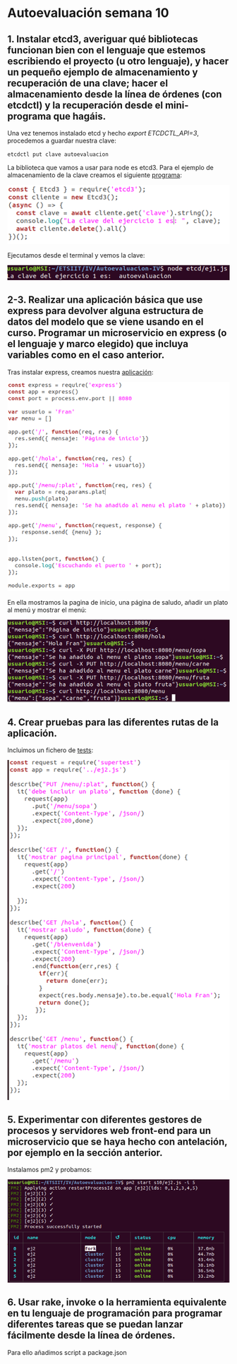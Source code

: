 # Autoevaluación semana 10

## 1. Instalar etcd3, averiguar qué bibliotecas funcionan bien con el lenguaje que estemos escribiendo el proyecto (u otro lenguaje), y hacer un pequeño ejemplo de almacenamiento y recuperación de una clave; hacer el almacenamiento desde la línea de órdenes (con etcdctl) y la recuperación desde el mini-programa que hagáis.

Una vez tenemos instalado etcd y hecho *export ETCDCTL_API=3*, procedemos a guardar nuestra clave:
~~~
etcdctl put clave autoevaluacion
~~~

La biblioteca que vamos a usar para node es etcd3. Para el ejemplo de almacenamiento de la clave creamos el siguiente [programa](../s10/ej1.js):

![](./images/ej1.png)

Ejecutamos desde el terminal y vemos la clave:

![](./images/ej1-2.png)

## 2-3. Realizar una aplicación básica que use express para devolver alguna estructura de datos del modelo que se viene usando en el curso. Programar un microservicio en express (o el lenguaje y marco elegido) que incluya variables como en el caso anterior.


Tras instalar express, creamos nuestra [aplicación](../s10/ej2.js):

![](./images/ej2.png)

En ella mostramos la pagina de inicio, una página de saludo, añadir un plato al menú y mostrar el menú:

![](./images/ej2-2.png)


## 4.  Crear pruebas para las diferentes rutas de la aplicación.

Incluimos un fichero de [tests](../s10/test/ej2.test.js):

![](./images/ej4.png)


## 5.  Experimentar con diferentes gestores de procesos y servidores web front-end para un microservicio que se haya hecho con antelación, por ejemplo en la sección anterior.

Instalamos pm2 y probamos:

![](./images/ej5.png)


## 6.  Usar rake, invoke o la herramienta equivalente en tu lenguaje de programación para programar diferentes tareas que se puedan lanzar fácilmente desde la línea de órdenes.

Para ello añadimos script a package.json
